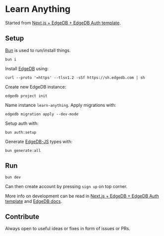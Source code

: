 # Learn Anything

Started from [Next.js + EdgeDB + EdgeDB Auth template](https://github.com/edgedb/nextjs-edgedb-auth-template).

## Setup

[Bun](https://bun.sh) is used to run/install things.

```
bun i
```

Install [EdgeDB](https://www.edgedb.com/) using:

```
curl --proto '=https' --tlsv1.2 -sSf https://sh.edgedb.com | sh
```

Create new EdgeDB instance:

```
edgedb project init
```

Name instance `learn-anything`. Apply migrations with:

```
edgedb migration apply --dev-mode
```

Setup auth with:

```
bun auth:setup
```

Generate [EdgeDB-JS](https://github.com/edgedb/edgedb-js) types with:

```
bun generate:all
```

## Run

```
bun dev
```

Can then create account by pressing `sign up` on top corner.

More info on development can be read in [Next.js + EdgeDB + EdgeDB Auth template](https://github.com/edgedb/nextjs-edgedb-auth-template) and [EdgeDB docs](https://docs.edgedb.com/).

## Contribute

Always open to useful ideas or fixes in form of issues or PRs.
